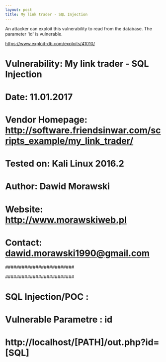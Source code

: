 ```yaml
---
layout: post
title: My link trader - SQL Injection 
---
```


An attacker can exploit this vulnerability to read from the database. The parameter 'id' is vulnerable.

https://www.exploit-db.com/exploits/41010/

# Vulnerability: My link trader - SQL Injection
# Date: 11.01.2017
# Vendor Homepage: http://software.friendsinwar.com/scripts_example/my_link_trader/
# Tested on: Kali Linux 2016.2
# Author: Dawid Morawski
# Website: http://www.morawskiweb.pl
# Contact: dawid.morawski1990@gmail.com
#########################
 
#########################
# SQL Injection/POC :
# Vulnerable Parametre : id
# http://localhost/[PATH]/out.php?id=[SQL]
